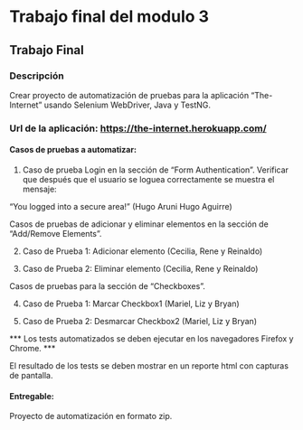# Trabajo final del modulo 3

## Trabajo Final
### Descripción
Crear proyecto de automatización de pruebas para la aplicación “The-Internet” usando Selenium WebDriver, Java y TestNG.

### Url de la aplicación: https://the-internet.herokuapp.com/

#### Casos de pruebas a automatizar:

1. Caso de prueba Login en la sección de “Form Authentication”. Verificar que después que el usuario se loguea correctamente se muestra el mensaje: 

“You logged into a secure area!”
(Hugo Aruni Hugo Aguirre)

Casos de pruebas de adicionar y eliminar elementos en la sección de “Add/Remove Elements”.

2. Caso de Prueba 1: Adicionar elemento (Cecilia, Rene y Reinaldo)

3. Caso de Prueba 2: Eliminar elemento  (Cecilia, Rene y Reinaldo)

Casos de pruebas para la sección de “Checkboxes”.

4. Caso de Prueba 1: Marcar Checkbox1  (Mariel, Liz y Bryan)

5. Caso de Prueba 2: Desmarcar Checkbox2  (Mariel, Liz y Bryan)

*** Los tests automatizados se deben ejecutar en los navegadores Firefox y Chrome. *** 

El resultado de los tests se deben mostrar en un reporte html con capturas de pantalla.

#### Entregable:

Proyecto de automatización en formato zip.
